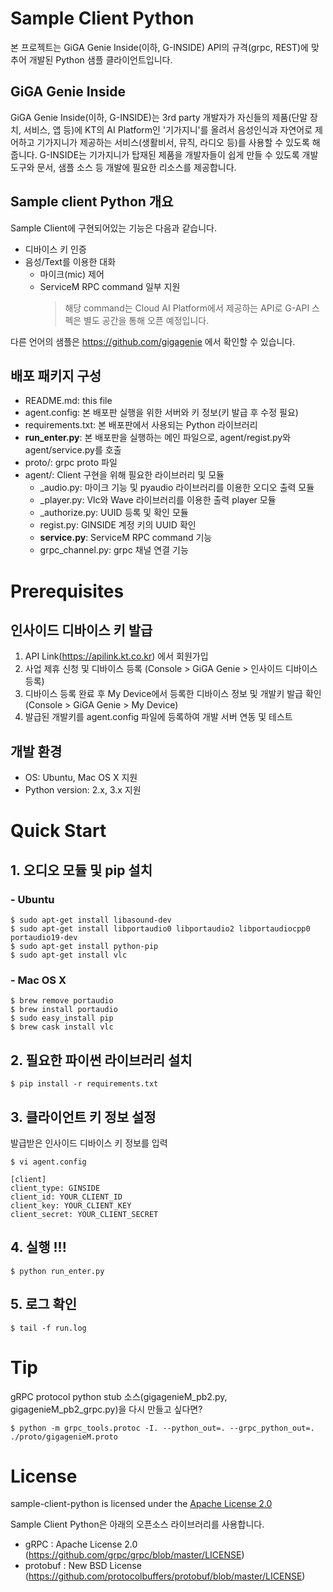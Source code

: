 # Sample Client Python
본 프로젝트는 GiGA Genie Inside(이하, G-INSIDE) API의 규격(grpc, REST)에 맞추어 개발된 
Python 샘플 클라이언트입니다.


## GiGA Genie Inside
GiGA Genie Inside(이하, G-INSIDE)는 3rd party 개발자가 자신들의 제품(단말 장치, 서비스, 앱 등)에 KT의 AI Platform인 
'기가지니'를 올려서 음성인식과 자연어로 제어하고 기가지니가 제공하는 서비스(생활비서, 뮤직, 라디오 등)를 사용할 수 있도록 해줍니다.
G-INSIDE는 기가지니가 탑재된 제품을 개발자들이 쉽게 만들 수 있도록 개발 도구와 문서, 샘플 소스 등 개발에 필요한 리소스를 제공합니다.


## Sample client Python 개요

Sample Client에 구현되어있는 기능은 다음과 같습니다.
* 디바이스 키 인증
* 음성/Text를 이용한 대화
    * 마이크(mic) 제어
    * ServiceM RPC command 일부 지원
        >해당 command는 Cloud AI Platform에서 제공하는 API로 G-API 스펙은 별도 공간을 통해 오픈 예정입니다.

다른 언어의 샘플은 https://github.com/gigagenie 에서 확인할 수 있습니다.


## 배포 패키지 구성

* README.md: this file
* agent.config: 본 배포판 실행을 위한 서버와 키 정보(키 발급 후 수정 필요)
* requirements.txt: 본 배포판에서 사용되는 Python 라이브러리
* **run_enter.py**: 본 배포판을 실행하는 메인 파일으로, agent/regist.py와 agent/service.py를 호출
* proto/: grpc proto 파일
* agent/: Client 구현을 위해 필요한 라이브러리 및 모듈
    * _audio.py: 마이크 기능 및 pyaudio 라이브러리를 이용한 오디오 출력 모듈
    * _player.py: Vlc와 Wave 라이브러리를 이용한 출력 player 모듈
    * _authorize.py: UUID 등록 및 확인 모듈
    * regist.py: GINSIDE 계정 키의 UUID 확인
    * **service.py**: ServiceM RPC command 기능
    * grpc_channel.py: grpc 채널 연결 기능
    

# Prerequisites

## 인사이드 디바이스 키 발급
1. API Link(https://apilink.kt.co.kr) 에서 회원가입 
2. 사업 제휴 신청 및 디바이스 등록 (Console > GiGA Genie > 인사이드 디바이스 등록)
3. 디바이스 등록 완료 후 My Device에서 등록한 디바이스 정보 및 개발키 발급 확인 (Console > GiGA Genie > My Device)
4. 발급된 개발키를 agent.config 파일에 등록하여 개발 서버 연동 및 테스트


## 개발 환경

* OS: Ubuntu, Mac OS X 지원
* Python version: 2.x, 3.x 지원

# Quick Start

## 1. 오디오 모듈 및 pip 설치
### - Ubuntu
    $ sudo apt-get install libasound-dev
    $ sudo apt-get install libportaudio0 libportaudio2 libportaudiocpp0 portaudio19-dev
    $ sudo apt-get install python-pip
    $ sudo apt-get install vlc
    
### - Mac OS X
    $ brew remove portaudio
    $ brew install portaudio
    $ sudo easy_install pip
    $ brew cask install vlc
  
## 2. 필요한 파이썬 라이브러리 설치
    $ pip install -r requirements.txt

## 3. 클라이언트 키 정보 설정
발급받은 인사이드 디바이스 키 정보를 입력 

    $ vi agent.config
    
    [client]
    client_type: GINSIDE
    client_id: YOUR_CLIENT_ID
    client_key: YOUR_CLIENT_KEY
    client_secret: YOUR_CLIENT_SECRET

## 4. 실행 !!!
    $ python run_enter.py

## 5. 로그 확인
    $ tail -f run.log

# Tip

gRPC protocol python stub 소스(gigagenieM_pb2.py, gigagenieM_pb2_grpc.py)을 다시 만들고 싶다면?

    $ python -m grpc_tools.protoc -I. --python_out=. --grpc_python_out=. ./proto/gigagenieM.proto


# License

sample-client-python is licensed under the [Apache License 2.0](http://www.apache.org/licenses/LICENSE-2.0)

Sample Client Python은 아래의 오픈소스 라이브러리를 사용합니다.
* gRPC : Apache License 2.0 (https://github.com/grpc/grpc/blob/master/LICENSE)
* protobuf : New BSD License (https://github.com/protocolbuffers/protobuf/blob/master/LICENSE)

